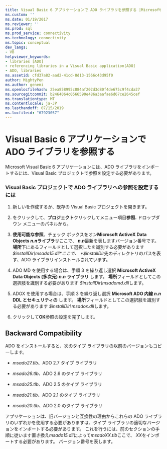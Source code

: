 ```yaml
---
title: Visual Basic 6 アプリケーションで ADO ライブラリを参照する |Microsoft Docs
ms.custom: ''
ms.date: 01/19/2017
ms.reviewer: ''
ms.prod: sql
ms.prod_service: connectivity
ms.technology: connectivity
ms.topic: conceptual
dev_langs:
- VB
helpviewer_keywords:
- libraries [ADO]
- referencing libraries in a Visual Basic application[ADO]
- ADO, libraries
ms.assetid: cfd37a82-aad2-41cd-8d13-1566c43d95f0
author: MightyPen
ms.author: genemi
ms.openlocfilehash: 25ea858995c884af202d3d80f4de675c9f4cda27
ms.sourcegitcommit: b2464064c0566590e486a3aafae6d67ce2645cef
ms.translationtype: MT
ms.contentlocale: ja-JP
ms.lasthandoff: 07/15/2019
ms.locfileid: "67923057"
---
```

# <a name="referencing-the-ado-libraries-in-a-visual-basic-6-application"></a>Visual Basic 6 アプリケーションで ADO ライブラリを参照する
Microsoft Visual Basic 6 アプリケーションには、ADO ライブラリをインポートするには、Visual Basic プロジェクトで参照を設定する必要があります。  
  
### <a name="to-set-a-reference-to-the-ado-libraries-in-a-visual-basic-project"></a>Visual Basic プロジェクトで ADO ライブラリへの参照を設定するには  
  
1.  新しいを作成するか、既存の Visual Basic プロジェクトを開きます。  
  
2.  をクリックして、**プロジェクト**クリックしてメニュー項目**参照.** ドロップダウン メニューのパネルから。  
  
3.  **使用可能な参照**、チェック ボックスをオン**Microsoft ActiveX Data Objects *n.n*ライブラリ**ここで、 ***n.n***最新を表しますバージョン番号です。 **場所**下にあるフィールドとして選択したを識別する必要があります *$installDir\msado15.dll*ここで、 *$installDir*先のディレクトリのパスを表す、ADO ライブラリインストールされています。  
  
4.  ADO MD を使用する場合は、手順 3 を繰り返し選択 **Microsoft ActiveX Data Objects (多次元) *n.n* ライブラリ** します。 **場所**フィールドとしてこの選択肢を識別する必要があります *$installDir\msadomd.dll*します。  
  
5.  ADOX を使用する場合は、手順 3 を繰り返し選択 **Microsoft ADO 内線 *n.n* DDL とセキュリティの** します。 **場所**フィールドとしてこの選択肢を識別する必要があります *$installDir\msadox.dll*します。  
  
6.  クリックして**OK**参照の設定を完了します。  
  
## <a name="backward-compatibility"></a>Backward Compatibility  
 ADO をインストールすると、次のタイプ ライブラリの以前のバージョンもコピーします。  
  
-   *msado27.tlb*、ADO 2.7 タイプ ライブラリ  
  
-   *msado26.tlb*、ADO 2.6 のタイプ ライブラリ  
  
-   *msado25.tlb*、ADO 2.5 のタイプ ライブラリ  
  
-   *msado21.tlb*、ADO 2.1 のタイプ ライブラリ  
  
-   *msado20.tlb*、ADO 2.0 のタイプ ライブラリ  
  
 アプリケーションは、旧バージョンと互換性の理由からこれらの ADO ライブラリのいずれかを使用する必要がありますは、タイプ ライブラリの適切なバージョンをインポートする必要があります。 これを行うには、前のセクションの手順に従います置き換え*msado15.dll*によって*msadoXX.tlb*ここで、 *XX*をインポートする必要があります。 バージョン番号を表します。

